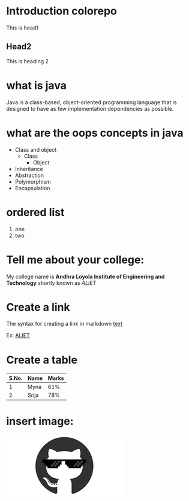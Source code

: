 # Introduction colorepo
This is head1

## Head2
This is heading 2

# what is java
Java is a class-based, object-oriented programming language that is designed to have as few implementation dependencies as possible.

# what are the oops concepts in java
* Class and object
  * Class
    * Object
* Inheritance
* Abstraction
* Polymorphism
* Encapsulation

# ordered list
1. one
2. two

# Tell me about your college:
My college name is **Andhra Loyola Institute of Engineering and Technology** shortly known as *ALIET*

# Create a link
The syntax for creating a link in markdown [text](url)

Ex: [ALIET](https://www.aliet.ac.in/)

# Create a table
S.No. | Name | Marks
------|------|------
1 | Myna | 61%
2 | Srija | 78%

# insert image:
![alt myimg](images.png)
